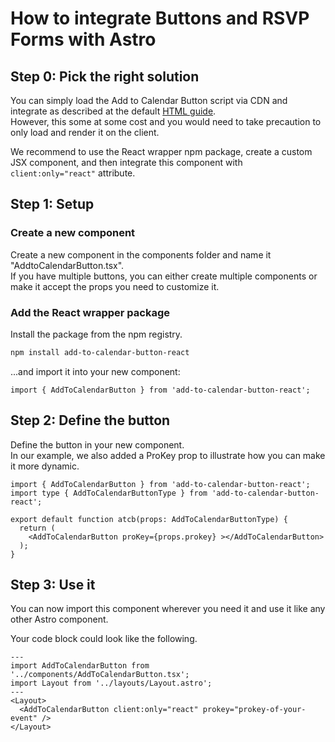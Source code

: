 
# How to integrate Buttons and RSVP Forms with Astro

## Step 0: Pick the right solution

You can simply load the Add to Calendar Button script via CDN and integrate as described at the default [HTML guide](/integration/html).  
However, this some at some cost and you would need to take precaution to only load and render it on the client.

We recommend to use the React wrapper npm package, create a custom JSX component, and then integrate this component with `client:only="react"` attribute.

## Step 1: Setup

### Create a new component

Create a new component in the components folder and name it "AddtoCalendarButton.tsx".  
If you have multiple buttons, you can either create multiple components or make it accept the props you need to customize it.

### Add the React wrapper package

Install the package from the npm registry.

```bash
npm install add-to-calendar-button-react
```

...and import it into your new component:

```tsx
import { AddToCalendarButton } from 'add-to-calendar-button-react';
```

## Step 2: Define the button

Define the button in your new component.  
In our example, we also added a ProKey prop to illustrate how you can make it more dynamic.

```tsx
import { AddToCalendarButton } from 'add-to-calendar-button-react';
import type { AddToCalendarButtonType } from 'add-to-calendar-button-react';

export default function atcb(props: AddToCalendarButtonType) {
  return (
    <AddToCalendarButton proKey={props.prokey} ></AddToCalendarButton>
  );
}
```

## Step 3: Use it

You can now import this component wherever you need it and use it like any other Astro component.

Your code block could look like the following.

```astro
---
import AddToCalendarButton from '../components/AddToCalendarButton.tsx';
import Layout from '../layouts/Layout.astro';
---
<Layout>
  <AddToCalendarButton client:only="react" prokey="prokey-of-your-event" />
</Layout>
```
